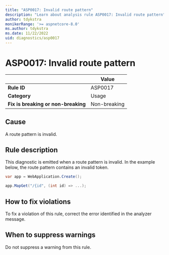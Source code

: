 ```yaml
---
title: "ASP0017: Invalid route pattern"
description: "Learn about analysis rule ASP0017: Invalid route pattern"
author: tdykstra
monikerRange: '>= aspnetcore-8.0'
ms.author: tdykstra
ms.date: 11/22/2022
uid: diagnostics/asp0017
---
```

# ASP0017: Invalid route pattern

| | Value |
|-|-|
| **Rule ID** |ASP0017|
| **Category** |Usage|
| **Fix is breaking or non-breaking** |Non-breaking|

## Cause

A route pattern is invalid.

## Rule description

This diagnostic is emitted when a route pattern is invalid. In the example below, the route pattern contains an invalid token.

```csharp
var app = WebApplication.Create();

app.MapGet("/{id", (int id) => ...);
```

## How to fix violations

To fix a violation of this rule, correct the error identified in the analyzer message.

## When to suppress warnings

Do not suppress a warning from this rule.
